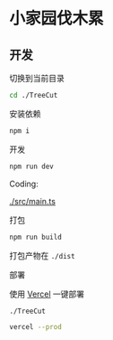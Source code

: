 # 小家园伐木累

## 开发

切换到当前目录

```sh
cd ./TreeCut
```

安装依赖

```sh
npm i
```

开发

```sh
npm run dev
```

Coding:

[./src/main.ts](./src/main.ts)

打包

```sh
npm run build
```

打包产物在 `./dist`

部署

使用 [Vercel](https://vercel.com/) 一键部署

`./TreeCut`

```sh
vercel --prod
```
